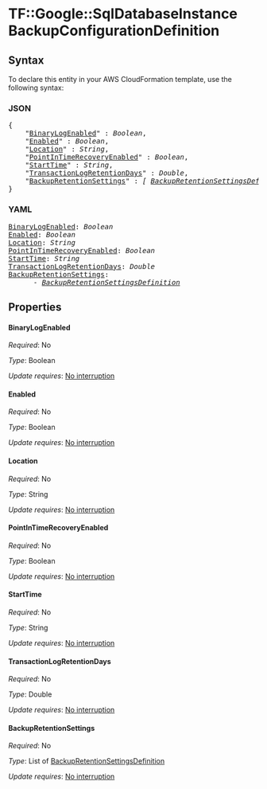 # TF::Google::SqlDatabaseInstance BackupConfigurationDefinition

## Syntax

To declare this entity in your AWS CloudFormation template, use the following syntax:

### JSON

<pre>
{
    "<a href="#binarylogenabled" title="BinaryLogEnabled">BinaryLogEnabled</a>" : <i>Boolean</i>,
    "<a href="#enabled" title="Enabled">Enabled</a>" : <i>Boolean</i>,
    "<a href="#location" title="Location">Location</a>" : <i>String</i>,
    "<a href="#pointintimerecoveryenabled" title="PointInTimeRecoveryEnabled">PointInTimeRecoveryEnabled</a>" : <i>Boolean</i>,
    "<a href="#starttime" title="StartTime">StartTime</a>" : <i>String</i>,
    "<a href="#transactionlogretentiondays" title="TransactionLogRetentionDays">TransactionLogRetentionDays</a>" : <i>Double</i>,
    "<a href="#backupretentionsettings" title="BackupRetentionSettings">BackupRetentionSettings</a>" : <i>[ <a href="backupretentionsettingsdefinition.md">BackupRetentionSettingsDefinition</a>, ... ]</i>
}
</pre>

### YAML

<pre>
<a href="#binarylogenabled" title="BinaryLogEnabled">BinaryLogEnabled</a>: <i>Boolean</i>
<a href="#enabled" title="Enabled">Enabled</a>: <i>Boolean</i>
<a href="#location" title="Location">Location</a>: <i>String</i>
<a href="#pointintimerecoveryenabled" title="PointInTimeRecoveryEnabled">PointInTimeRecoveryEnabled</a>: <i>Boolean</i>
<a href="#starttime" title="StartTime">StartTime</a>: <i>String</i>
<a href="#transactionlogretentiondays" title="TransactionLogRetentionDays">TransactionLogRetentionDays</a>: <i>Double</i>
<a href="#backupretentionsettings" title="BackupRetentionSettings">BackupRetentionSettings</a>: <i>
      - <a href="backupretentionsettingsdefinition.md">BackupRetentionSettingsDefinition</a></i>
</pre>

## Properties

#### BinaryLogEnabled

_Required_: No

_Type_: Boolean

_Update requires_: [No interruption](https://docs.aws.amazon.com/AWSCloudFormation/latest/UserGuide/using-cfn-updating-stacks-update-behaviors.html#update-no-interrupt)

#### Enabled

_Required_: No

_Type_: Boolean

_Update requires_: [No interruption](https://docs.aws.amazon.com/AWSCloudFormation/latest/UserGuide/using-cfn-updating-stacks-update-behaviors.html#update-no-interrupt)

#### Location

_Required_: No

_Type_: String

_Update requires_: [No interruption](https://docs.aws.amazon.com/AWSCloudFormation/latest/UserGuide/using-cfn-updating-stacks-update-behaviors.html#update-no-interrupt)

#### PointInTimeRecoveryEnabled

_Required_: No

_Type_: Boolean

_Update requires_: [No interruption](https://docs.aws.amazon.com/AWSCloudFormation/latest/UserGuide/using-cfn-updating-stacks-update-behaviors.html#update-no-interrupt)

#### StartTime

_Required_: No

_Type_: String

_Update requires_: [No interruption](https://docs.aws.amazon.com/AWSCloudFormation/latest/UserGuide/using-cfn-updating-stacks-update-behaviors.html#update-no-interrupt)

#### TransactionLogRetentionDays

_Required_: No

_Type_: Double

_Update requires_: [No interruption](https://docs.aws.amazon.com/AWSCloudFormation/latest/UserGuide/using-cfn-updating-stacks-update-behaviors.html#update-no-interrupt)

#### BackupRetentionSettings

_Required_: No

_Type_: List of <a href="backupretentionsettingsdefinition.md">BackupRetentionSettingsDefinition</a>

_Update requires_: [No interruption](https://docs.aws.amazon.com/AWSCloudFormation/latest/UserGuide/using-cfn-updating-stacks-update-behaviors.html#update-no-interrupt)

